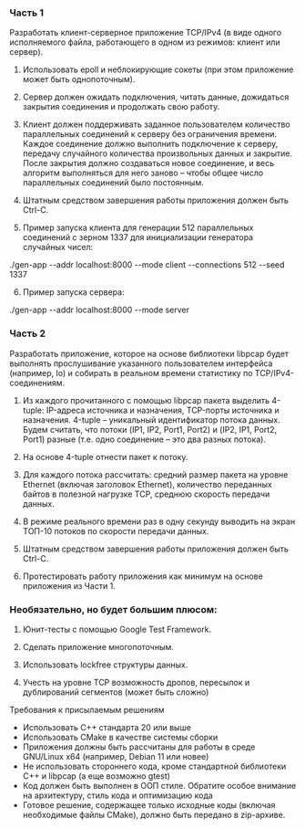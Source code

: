 ### Часть 1

Разработать клиент-серверное приложение TCP/IPv4 (в виде одного исполняемого файла, работающего в одном
из режимов: клиент или сервер).

1. Использовать epoll и неблокирующие сокеты (при этом приложение может быть однопоточным).

2. Сервер должен ожидать подключения, читать данные, дожидаться закрытия соединения и продолжать свою
   работу.

3. Клиент должен поддерживать заданное пользователем количество параллельных соединений к серверу без
   ограничения времени. Каждое соединение должно выполнить подключение к серверу, передачу случайного
   количества произвольных данных и закрытие. После закрытия должно создаваться новое соединение, и весь
   алгоритм выполняться для него заново – чтобы общее число параллельных соединений было постоянным.

4. Штатным средством завершения работы приложения должен быть Ctrl-C.

5. Пример запуска клиента для генерации 512 параллельных соединений с зерном 1337 для инициализации
   генератора случайных чисел:

./gen-app --addr localhost:8000 --mode client --connections 512 --seed 1337

6. Пример запуска сервера:

./gen-app --addr localhost:8000 --mode server

### Часть 2

Разработать приложение, которое на основе библиотеки libpcap будет выполнять прослушивание указанного
пользователем интерфейса (например, lo) и собирать в реальном времени статистику по TCP/IPv4-соединениям.

1. Из каждого прочитанного с помощью libpcap пакета выделить 4-tuple: IP-адреса источника и назначения,
   TCP-порты источника и назначения. 4-tuple – уникальный идентификатор потока данных. Будем считать, что
   потоки (IP1, IP2, Port1, Port2) и (IP2, IP1, Port2, Port1) разные (т.е. одно соединение – это два разных потока).

2. На основе 4-tuple отнести пакет к потоку.

3. Для каждого потока рассчитать: средний размер пакета на уровне Ethernet (включая заголовок Ethernet),
   количество переданных байтов в полезной нагрузке TCP, среднюю скорость передачи данных.

4. В режиме реального времени раз в одну секунду выводить на экран ТОП-10 потоков по скорости передачи
   данных.

5. Штатным средством завершения работы приложения должен быть Ctrl-C.

6. Протестировать работу приложения как минимум на основе приложения из Части 1.


### Необязательно, но будет большим плюсом:

1. Юнит-тесты с помощью Google Test Framework.

2. Сделать приложение многопоточным.

3. Использовать lockfree структуры данных.

4. Учесть на уровне TCP возможность дропов, пересылок и дублирований сегментов (может быть сложно)

Требования к присылаемым решениям
- Использовать C++ стандарта 20 или выше
- Использовать CMake в качестве системы сборки
- Приложения должны быть рассчитаны для работы в среде GNU/Linux x64 (например, Debian 11 или новее)
- Не использовать стороннего кода, кроме стандартной библиотеки C++ и libpcap (а еще возможно gtest)
- Код должен быть выполнен в ООП стиле. Обратите особое внимание на архитектуру, стиль кода и оптимизацию кода
- Готовое решение, содержащее только исходные коды (включая необходимые файлы CMake), должно быть передано в zip-архиве.